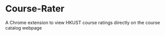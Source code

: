 # Course-Rater
A Chrome extension to view HKUST course ratings directly on the course catalog webpage
